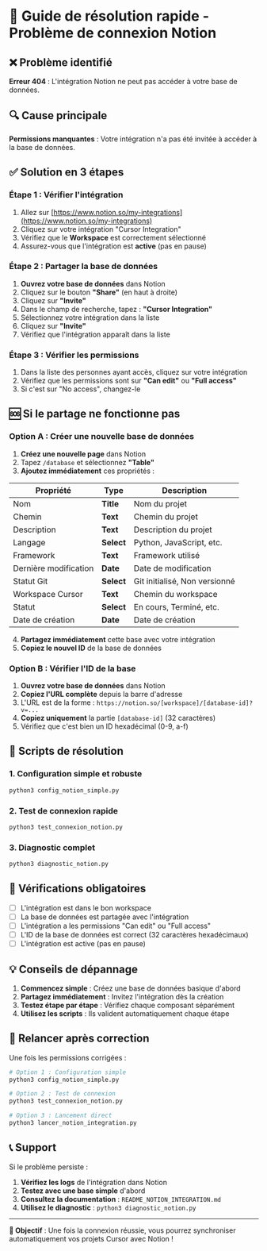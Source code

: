 # 🚀 Guide de résolution rapide - Problème de connexion Notion

## ❌ Problème identifié

**Erreur 404** : L'intégration Notion ne peut pas accéder à votre base de données.

## 🔍 Cause principale

**Permissions manquantes** : Votre intégration n'a pas été invitée à accéder à la base de données.

## ✅ Solution en 3 étapes

### Étape 1 : Vérifier l'intégration
1. Allez sur [https://www.notion.so/my-integrations](https://www.notion.so/my-integrations)
2. Cliquez sur votre intégration "Cursor Integration"
3. Vérifiez que le **Workspace** est correctement sélectionné
4. Assurez-vous que l'intégration est **active** (pas en pause)

### Étape 2 : Partager la base de données
1. **Ouvrez votre base de données** dans Notion
2. Cliquez sur le bouton **"Share"** (en haut à droite)
3. Cliquez sur **"Invite"**
4. Dans le champ de recherche, tapez : **"Cursor Integration"**
5. Sélectionnez votre intégration dans la liste
6. Cliquez sur **"Invite"**
7. Vérifiez que l'intégration apparaît dans la liste

### Étape 3 : Vérifier les permissions
1. Dans la liste des personnes ayant accès, cliquez sur votre intégration
2. Vérifiez que les permissions sont sur **"Can edit"** ou **"Full access"**
3. Si c'est sur "No access", changez-le

## 🆘 Si le partage ne fonctionne pas

### Option A : Créer une nouvelle base de données
1. **Créez une nouvelle page** dans Notion
2. Tapez `/database` et sélectionnez **"Table"**
3. **Ajoutez immédiatement** ces propriétés :

| Propriété | Type | Description |
|-----------|------|-------------|
| Nom | **Title** | Nom du projet |
| Chemin | **Text** | Chemin du projet |
| Description | **Text** | Description du projet |
| Langage | **Select** | Python, JavaScript, etc. |
| Framework | **Text** | Framework utilisé |
| Dernière modification | **Date** | Date de modification |
| Statut Git | **Select** | Git initialisé, Non versionné |
| Workspace Cursor | **Text** | Chemin du workspace |
| Statut | **Select** | En cours, Terminé, etc. |
| Date de création | **Date** | Date de création |

4. **Partagez immédiatement** cette base avec votre intégration
5. **Copiez le nouvel ID** de la base de données

### Option B : Vérifier l'ID de la base
1. **Ouvrez votre base de données** dans Notion
2. **Copiez l'URL complète** depuis la barre d'adresse
3. L'URL est de la forme : `https://notion.so/[workspace]/[database-id]?v=...`
4. **Copiez uniquement** la partie `[database-id]` (32 caractères)
5. Vérifiez que c'est bien un ID hexadécimal (0-9, a-f)

## 🔧 Scripts de résolution

### 1. Configuration simple et robuste
```bash
python3 config_notion_simple.py
```

### 2. Test de connexion rapide
```bash
python3 test_connexion_notion.py
```

### 3. Diagnostic complet
```bash
python3 diagnostic_notion.py
```

## 🚨 Vérifications obligatoires

- [ ] L'intégration est dans le bon workspace
- [ ] La base de données est partagée avec l'intégration
- [ ] L'intégration a les permissions "Can edit" ou "Full access"
- [ ] L'ID de la base de données est correct (32 caractères hexadécimaux)
- [ ] L'intégration est active (pas en pause)

## 💡 Conseils de dépannage

1. **Commencez simple** : Créez une base de données basique d'abord
2. **Partagez immédiatement** : Invitez l'intégration dès la création
3. **Testez étape par étape** : Vérifiez chaque composant séparément
4. **Utilisez les scripts** : Ils valident automatiquement chaque étape

## 🔄 Relancer après correction

Une fois les permissions corrigées :

```bash
# Option 1 : Configuration simple
python3 config_notion_simple.py

# Option 2 : Test de connexion
python3 test_connexion_notion.py

# Option 3 : Lancement direct
python3 lancer_notion_integration.py
```

## 📞 Support

Si le problème persiste :

1. **Vérifiez les logs** de l'intégration dans Notion
2. **Testez avec une base simple** d'abord
3. **Consultez la documentation** : `README_NOTION_INTEGRATION.md`
4. **Utilisez le diagnostic** : `python3 diagnostic_notion.py`

---

**🎯 Objectif** : Une fois la connexion réussie, vous pourrez synchroniser automatiquement vos projets Cursor avec Notion !


